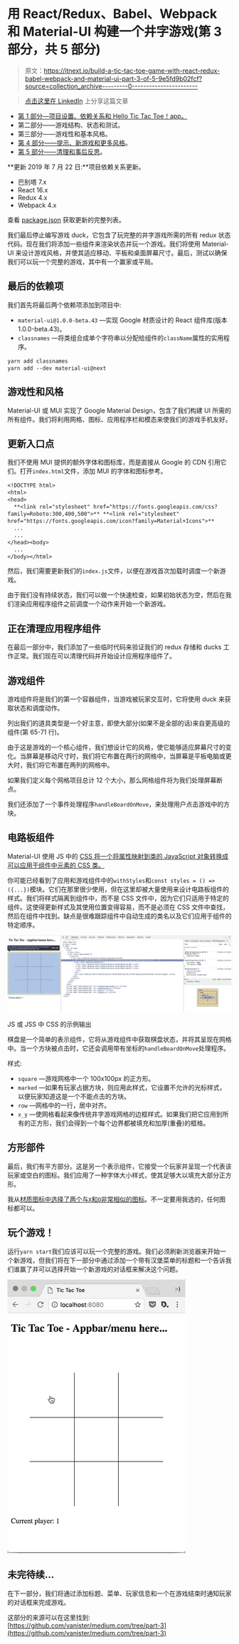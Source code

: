 # 用 React/Redux、Babel、Webpack 和 Material-UI 构建一个井字游戏(第 3 部分，共 5 部分)

> 原文：<https://itnext.io/build-a-tic-tac-toe-game-with-react-redux-babel-webpack-and-material-ui-part-3-of-5-9e5fd9b02fcf?source=collection_archive---------0----------------------->

> [点击这里在 LinkedIn](https://www.linkedin.com/cws/share?url=https%3A%2F%2Fitnext.io%2Fbuild-a-tic-tac-toe-game-with-react-redux-babel-webpack-and-material-ui-part-3-of-5–9e5fd9b02fcf%3Futm_source%3Dmedium_sharelink%26utm_medium%3Dsocial%26utm_campaign%3Dbuffer) 上分享这篇文章

*   [第 1 部分—项目设置、依赖关系和 Hello Tic Tac Toe！app。](https://medium.com/@vanister/learn-react-redux-by-making-a-tic-tac-toe-game-part-1-of-5-dc9111ca09ad)
*   第二部分——游戏结构、状态和测试。
*   第三部分——游戏性和基本风格。
*   [第 4 部分——提示、新游戏和更多风格](/build-a-tic-tac-toe-game-with-react-redux-babel-webpack-and-material-ui-part-4-of-5-f7cb4a611481)。
*   [第 5 部分——清理和事后反思](/build-a-tic-tac-toe-game-with-react-redux-babel-webpack-and-material-ui-part-5-of-5-fe2ece35b839)。

**更新 2019 年 7 月 22 日:**项目依赖关系更新。

*   巴别塔 7.x
*   React 16.x
*   Redux 4.x
*   Webpack 4.x

查看 [package.json](https://github.com/vanister/medium.com/blob/part-3/tic-tac-toe/package.json) 获取更新的完整列表。

我们最后停止编写游戏 duck，它包含了玩完整的井字游戏所需的所有 redux 状态代码。现在我们将添加一些组件来渲染状态并玩一个游戏。我们将使用 Material-UI 来设计游戏风格，并使其适应移动、平板和桌面屏幕尺寸。最后，测试以确保我们可以玩一个完整的游戏，其中有一个赢家或平局。

## 最后的依赖项

我们首先将最后两个依赖项添加到项目中:

*   `material-ui@1.0.0-beta.43` —实现 Google 材质设计的 React 组件库(版本 1.0.0-beta.43)。
*   `classnames` —将类组合成单个字符串以分配给组件的`className`属性的实用程序。

```
yarn add classnames
yarn add --dev material-ui@next
```

## 游戏性和风格

Material-UI 或 MUI 实现了 Google Material Design，包含了我们构建 UI 所需的所有组件。我们将利用网格、图标、应用程序栏和模态来使我们的游戏手机友好。

## 更新入口点

我们不使用 MUI 提供的额外字体和图标库，而是直接从 Google 的 CDN 引用它们。打开`index.html`文件，添加 MUI 的字体和图标参考。

```
<!DOCTYPE html>
<html>
<head>
  **<link rel="stylesheet" href="https://fonts.googleapis.com/css?family=Roboto:300,400,500">** **<link rel="stylesheet" href="https://fonts.googleapis.com/icon?family=Material+Icons">**
  ...
  ...
</head><body>
  ...
</body></html>
```

然后，我们需要更新我们的`index.js`文件，以便在游戏首次加载时调度一个新游戏。

由于我们没有持续状态，我们可以做一个快速检查，如果初始状态为空，然后在我们渲染应用程序组件之前调度一个动作来开始一个新游戏。

## 正在清理应用程序组件

在最后一部分中，我们添加了一些临时代码来验证我们的 redux 存储和 ducks 工作正常。我们现在可以清理代码并开始设计应用程序组件了。

## 游戏组件

游戏组件将是我们的第一个容器组件，当游戏被玩家交互时，它将使用 duck 来获取状态和调度动作。

列出我们的道具类型是一个好主意，即使大部分(如果不是全部的话)来自更高级的组件(第 65-71 行)。

由于这是游戏的一个核心组件，我们想设计它的风格，使它能够适应屏幕尺寸的变化。当屏幕是移动尺寸时，我们将它布置在两行的网格中，当屏幕是平板电脑或更大时，我们将它布置在两列的网格中。

如果我们定义每个网格项目总计 12 个大小，那么网格组件将为我们处理屏幕断点。

我们还添加了一个事件处理程序`handleBoardOnMove`，来处理用户点击游戏中的方块。

## 电路板组件

Material-UI 使用 JS 中的 [CSS 将一个将属性映射到类的 JavaScript 对象转换成可以应用于组件中元素的 CSS 类。](https://material-ui-next.com/customization/css-in-js/)

你可能已经看到了应用和游戏组件中的`withStyles`和`const styles = () => ({...})`模块。它们在那里很少使用，但在这里却被大量使用来设计电路板组件的样式。我们将样式隔离到组件中，而不是 CSS 文件中，因为它们只适用于特定的组件。这使得更新样式及其使用位置变得容易，而不是必须在 CSS 文件中查找，然后在组件中找到。缺点是很难跟踪组件中自动生成的类名以及它们应用于组件的特定顺序。

![](img/e5d4f03c5e17305c7c1bc1866c3fda7a.png)

JS 或 JSS 中 CSS 的示例输出

棋盘是一个简单的表示组件，它将从游戏组件中获取棋盘状态，并将其呈现在网格中。当一个方块被点击时，它还会调用带有坐标的`handleBoardOnMove`处理程序。

样式:

*   `square` —游戏网格中一个 100x100px 的正方形。
*   `marked` —如果有玩家占据方块，则应用此样式，它设置不允许的光标样式，以便玩家知道这是一个不能点击的方块。
*   `row` —网格中的一行，居中对齐。
*   `x_y` —使网格看起来像传统井字游戏网格的边框样式。如果我们把它应用到所有的正方形，我们会得到一个每个边界都被填充和加厚(重叠)的框格。

## 方形部件

最后，我们有平方部分。这是另一个表示组件，它接受一个玩家并呈现一个代表该玩家或空白的图标。我们应用了一种字体大小样式，使其足够大以填充大部分正方形。

我从[材质图标中选择了两个与`X`和`O`非常相似的图标](https://material.io/icons/)。不一定要用我选的，任何图标都可以。

## 玩个游戏！

运行`yarn start`我们应该可以玩一个完整的游戏。我们必须刷新浏览器来开始一个新游戏，但我们将在下一部分中通过添加一个带有汉堡菜单的标题和一个告诉我们谁赢了并可以选择开始一个新游戏的对话框来解决这个问题。

![](img/ea4ac9a5d76f8e4f66f95c85f6034b60.png)

## 未完待续…

在下一部分，我们将通过添加标题、菜单、玩家信息和一个在游戏结束时通知玩家的对话框来完成游戏。

这部分的来源可以在这里找到:[https://github.com/vanister/medium.com/tree/part-3](https://github.com/vanister/medium.com/tree/part-3)